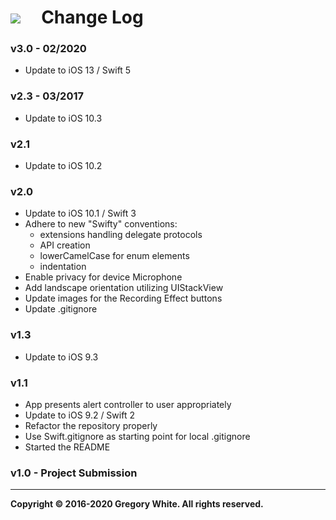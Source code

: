 # ![][AppIcon]&nbsp;&nbsp;&nbsp;&nbsp;&nbsp;Change Log

### v3.0 - 02/2020
* Update to iOS 13 / Swift 5

### v2.3 - 03/2017
* Update to iOS 10.3

### v2.1
* Update to iOS 10.2

### v2.0
* Update to iOS 10.1 / Swift 3
* Adhere to new "Swifty" conventions: 
  - extensions handling delegate protocols
  - API creation
  - lowerCamelCase for enum elements
  - indentation</br>
* Enable privacy for device Microphone
* Add landscape orientation utilizing UIStackView
* Update images for the Recording Effect buttons
* Update .gitignore

### v1.3
* Update to iOS 9.3

### v1.1 
* App presents alert controller to user appropriately<br/>
* Update to iOS 9.2 / Swift 2
* Refactor the repository properly
* Use Swift.gitignore as starting point for local .gitignore
* Started the README

### v1.0 - Project Submission

---
**Copyright © 2016-2020 Gregory White. All rights reserved.**



[AppIcon]:  ../images/PitchPerfectAppIcon_80.png
